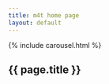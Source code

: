 ```yaml
---
title: m4t home page
layout: default
---
```

{% include carousel.html %}
<section class="sec-1">
  <div class="container">
    <h1>{{ page.title }}</h1>
  </div>
</section>
